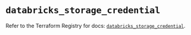 # `databricks_storage_credential`

Refer to the Terraform Registry for docs: [`databricks_storage_credential`](https://registry.terraform.io/providers/databricks/databricks/1.75.0/docs/resources/storage_credential).
